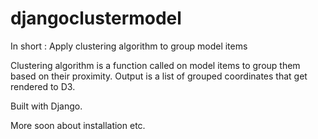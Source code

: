 # djangoclustermodel
In short : Apply clustering algorithm to group model items

Clustering algorithm is a function called on model items to group them based on their proximity.
Output is a list of grouped coordinates that get rendered to D3.

Built with Django.

More soon about installation etc.
